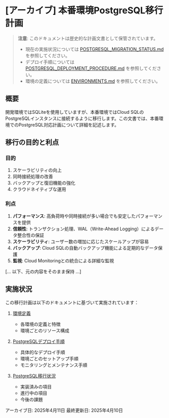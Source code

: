 # [アーカイブ] 本番環境PostgreSQL移行計画

> **注意**: このドキュメントは歴史的な計画文書として保管されています。
>
> - 現在の実施状況については [POSTGRESQL_MIGRATION_STATUS.md](./POSTGRESQL_MIGRATION_STATUS.md) を参照してください。
> - デプロイ手順については [POSTGRESQL_DEPLOYMENT_PROCEDURE.md](./POSTGRESQL_DEPLOYMENT_PROCEDURE.md) を参照してください。
> - 環境の定義については [ENVIRONMENTS.md](../ENVIRONMENTS.md) を参照してください。

## 概要

開発環境ではSQLiteを使用していますが、本番環境ではCloud SQLのPostgreSQLインスタンスに接続するように移行します。この文書では、本番環境でのPostgreSQL対応計画について詳細を記述します。

## 移行の目的と利点

### 目的

1. スケーラビリティの向上
2. 同時接続処理の改善
3. バックアップと復旧機能の強化
4. クラウドネイティブな運用

### 利点

1. **パフォーマンス**: 高負荷時や同時接続が多い場合でも安定したパフォーマンスを提供
2. **信頼性**: トランザクション処理、WAL（Write-Ahead Logging）によるデータ整合性の保証
3. **スケーラビリティ**: ユーザー数の増加に応じたスケールアップが容易
4. **バックアップ**: Cloud SQLの自動バックアップ機能による定期的なデータ保護
5. **監視**: Cloud Monitoringとの統合による詳細な監視

[... 以下、元の内容をそのまま保持 ...]

## 実施状況

この移行計画は以下のドキュメントに基づいて実施されています：

1. [環境定義](../ENVIRONMENTS.md)
   - 各環境の定義と特徴
   - 環境ごとのリソース構成

2. [PostgreSQLデプロイ手順](./POSTGRESQL_DEPLOYMENT_PROCEDURE.md)
   - 具体的なデプロイ手順
   - 環境ごとのセットアップ手順
   - モニタリングとメンテナンス手順

3. [PostgreSQL移行状況](./POSTGRESQL_MIGRATION_STATUS.md)
   - 実装済みの項目
   - 進行中の項目
   - 今後の課題

アーカイブ日: 2025年4月11日
最終更新日: 2025年4月10日
